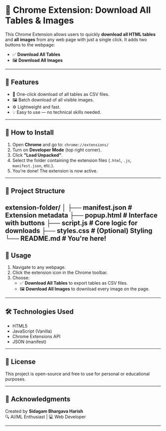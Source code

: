 # 🧩 Chrome Extension: Download All Tables & Images

This Chrome Extension allows users to quickly **download all HTML tables** and **all images** from any web page with just a single click. It adds two buttons to the webpage:

- ✅ **Download All Tables**
- 🖼️ **Download All Images**

---

## 📂 Features

- 🚀 One-click download of all tables as CSV files.
- 🖼️ Batch download of all visible images.
- ⚙️ Lightweight and fast.
- 💡 Easy to use — no technical skills needed.

---

## 🔧 How to Install

1. Open **Chrome** and go to: `chrome://extensions/`
2. Turn on **Developer Mode** (top right corner).
3. Click **"Load Unpacked"**.
4. Select the folder containing the extension files (`.html`, `.js`, `manifest.json`, etc.).
5. You're done! The extension is now active.

---

## 📁 Project Structure

extension-folder/
│
├── manifest.json # Extension metadata
├── popup.html # Interface with buttons
├── script.js # Core logic for downloads
├── styles.css # (Optional) Styling
└── README.md # You're here!
---

## 🚀 Usage

1. Navigate to any webpage.
2. Click the extension icon in the Chrome toolbar.
3. Choose:
   - ✅ **Download All Tables** to export tables as CSV files.
   - 🖼️ **Download All Images** to download every image on the page.

---

## 🛠️ Technologies Used

- HTML5
- JavaScript (Vanilla)
- Chrome Extensions API
- JSON (manifest)

---

## 📃 License

This project is open-source and free to use for personal or educational purposes.

---

## 🙌 Acknowledgments

Created by **Sidagam Bhargava Harish**  
🔍 AI/ML Enthusiast | 💻 Web Developer

---

